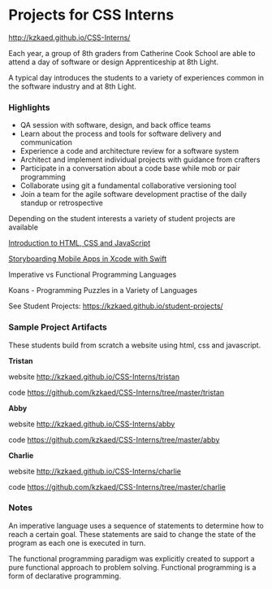 # Projects for CSS Interns

<http://kzkaed.github.io/CSS-Interns/>

Each year, a group of 8th graders from Catherine Cook School are able to attend a day of software or design Apprenticeship at 8th Light.

A typical day introduces the students to a variety of experiences common in the software industry and at 8th Light.


### Highlights
- QA session with software, design, and back office teams
- Learn about the process and tools for software delivery and communication
- Experience a code and architecture review for a software system
- Architect and implement individual projects with guidance from crafters
- Participate in a conversation about a code base while mob or pair programming
- Collaborate using git a fundamental collaborative versioning tool
- Join a team for the agile software development practise of the daily standup or retrospective
  
Depending on the student interests a variety of student projects are available
 
 [Introduction to HTML, CSS and JavaScript](https://kzkaed.github.io/student-projects/html-css-js) 
 
 [Storyboarding Mobile Apps in Xcode with Swift](https://kzkaed.github.io/student-projects/mobile-ios-swift)
 
Imperative vs Functional Programming Languages
 
 Koans - Programming Puzzles in a Variety of Languages
 
See Student Projects: <https://kzkaed.github.io/student-projects/>


### Sample Project Artifacts

These students build from scratch a website using html, css and javascript. 

__Tristan__ 

website <http://kzkaed.github.io/CSS-Interns/tristan>  

code https://github.com/kzkaed/CSS-Interns/tree/master/tristan

__Abby__  

website <http://kzkaed.github.io/CSS-Interns/abby> 

code https://github.com/kzkaed/CSS-Interns/tree/master/abby

__Charlie__

website <http://kzkaed.github.io/CSS-Interns/charlie> 

code https://github.com/kzkaed/CSS-Interns/tree/master/charlie


### Notes

An imperative language uses a sequence of statements to determine how to reach a certain goal. These statements are said to change the state of the program as each one is executed in turn.


The functional programming paradigm was explicitly created to support a pure functional approach to problem solving. Functional programming is a form of declarative programming.
